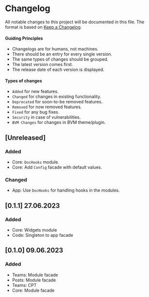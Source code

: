 # Changelog

All notable changes to this project will be documented in this file. The format is based on [Keep a Changelog](https://keepachangelog.com/en/1.0.0/).

#### Guiding Principles
- Changelogs are for humans, not machines.
- There should be an entry for every single version.
- The same types of changes should be grouped.
- The latest version comes first.
- The release date of each version is displayed.

#### Types of changes
- `Added` for new features.
- `Changed` for changes in existing functionality.
- `Deprecated` for soon-to-be removed features.
- `Removed` for now removed features.
- `Fixed` for any bug fixes.
- `Security` in case of vulnerabilities.
- `BVM Changes` for changes in BVM theme/plugin.

## [Unreleased]
### Added
- Core: `DocHooks` module.
- Core: Add `Config` facade with default values.
### Changed
- App: Use `DocHooks` for handling hooks in the modules.

## [0.1.1] 27.06.2023
### Added
- Core: Widgets module
- Code: Singleton to app facade
## [0.1.0] 09.06.2023
### Added
- Teams: Module facade
- Posts: Module facade
- Teams: CPT
- Core: Module facade
